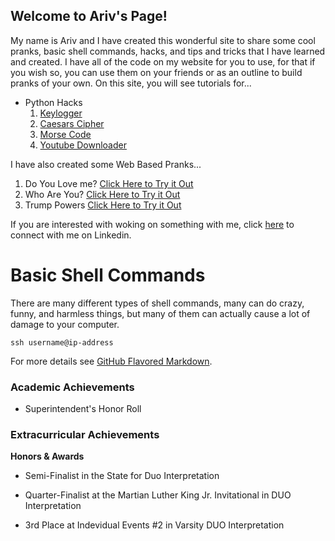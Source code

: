 ## Welcome to Ariv's Page!

My name is Ariv and I have created this wonderful site to share some cool pranks, basic shell commands, hacks, and tips and tricks that I have learned and created. I have all of the code on my website for you to use, for that if you wish so, you can use them on your friends or as an outline to build pranks of your own.
On this site, you will see tutorials for...
- Python Hacks
  1. [Keylogger](logger.md)
  2. [Caesars Cipher](caesar.md)
  3. [Morse Code](morse.md)
  4. [Youtube Downloader](ytdl.md)

I have also created some Web Based Pranks...
  1. Do You Love me? [Click Here to Try it Out](https://doesyouloveme.netlify.com)
  2. Who Are You? [Click Here to Try it Out](https://minion.netlify.com)
  3. Trump Powers [Click Here to Try it Out](https://trumppowers.netlify.com/index.html)

If you are interested with woking on something with me, click [here](https://www.linkedin.com/in/ariv-gupta-1b250b163/) to connect with me on Linkedin.

# Basic Shell Commands

There are many different types of shell commands, many can do crazy, funny, and harmless things, but many of them can actually cause a lot of damage to your computer.

```
ssh username@ip-address

```

For more details see [GitHub Flavored Markdown](https://guides.github.com/features/mastering-markdown/).

### Academic Achievements

- Superintendent's Honor Roll

### Extracurricular Achievements


**Honors & Awards**

 - Semi-Finalist in the State for Duo Interpretation

- Quarter-Finalist at the Martian Luther King Jr. Invitational in DUO Interpretation

- 3rd Place at Indevidual Events #2 in Varsity DUO Interpretation

